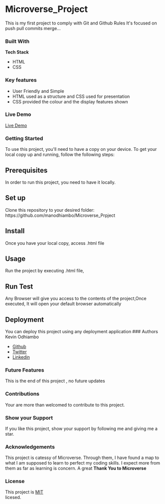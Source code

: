 # Microverse_Project
This is my first project to comply with Git and Github Rules
It's focused on push pull commits merge...

### Built With

<b>Tech Stack</b>
<ul>
<li>HTML</li>
<li>CSS</li>
</ul>

### Key features
<ul>
<li>User Friendly and Simple</li>
<li>HTML used as a structure and CSS used for presentation</li>
<li>CSS provided the colour and the display features shown</li>
</ul>

### Live Demo
<a href="file:///C:/Users/manod/OneDrive/Desktop/Microverse_Project/main/index.html">Live Demo </a>

### Getting Started

<p>To use this project, you'll need to have a copy on your device.
To get your local copy up and running, follow the following steps:</p>

<h2>Prerequisites</h2>
In order to run this project, you need to have it locally.<br>

<h2>Set up</h2>
Clone this repository to your desired folder:
https://github.com/manodhiambo/Microverse_Prpject

<h2>Install</h2>
Once you have your local copy, access .html file

<h2>Usage</h2>
Run the project by executing .html file,

<h2>Run Test</h2>
Any Browser will give you access to the contents of the project,Once executed, It will open your default browser automatically

<h2>Deployment</h2>
You can deploy this project using any deployment application
### Authors
Kevin Odhiambo
<ul>
<li><a href="github.com/manodhiambo">Github</a></li>
<li><a href="twitter.com/KEVINOD71550785">Twitter</a></li>
<li><a href="linkedin.com/manodhiambo">Linkedin</a></li>
</ul>

### Future Features
This is the end of this project , no future updates

### Contributions
Your are more than welcomed to contribute to this project.

### Show your Support
If you like this project, show your support by following me and giving me a star.

### Acknowledgements
This project is  catessy of Microverse. Through them, I have found a map to what I am supposed to learn
to perfect my coding skills. I expect more from them as far as learning is concern. A great <b>Thank You to Microverse</b>

### License
This project is <a href="https://choosealicense.com/licenses/mit/">MIT</a><br>licesed.


